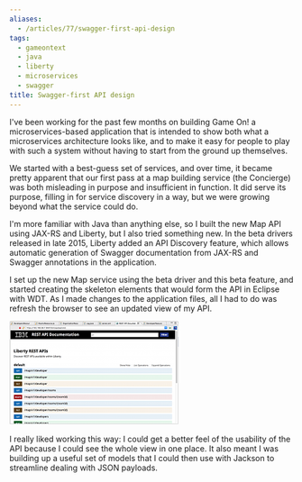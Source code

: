 ```yaml
---
aliases:
  - /articles/77/swagger-first-api-design
tags:
  - gameontext
  - java
  - liberty
  - microservices
  - swagger
title: Swagger-first API design
---
```

<p>I've been working for the past few months on building Game On! a microservices-based application that is intended to show both what a microservices architecture looks like, and to make it easy for people to play with such a system without having to start from the ground up themselves.</p>

<p>We started with a best-guess set of services, and over time, it became pretty apparent that our first pass at a map building service (the Concierge) was both misleading in purpose and insufficient in function. It did serve its purpose, filling in for service discovery in a way, but we were growing beyond what the service could do. </p>
<!--more-->
<p>I'm more familiar with Java than anything else, so I built the new Map <span class="caps">API</span> using <span class="caps">JAX</span>-RS and Liberty, but I also tried something new. In the beta drivers released in late 2015, Liberty added an <span class="caps">API</span> Discovery feature, which allows automatic generation of Swagger documentation from <span class="caps">JAX</span>-RS and Swagger annotations in the application.</p>

<p>I set up the new Map service using the beta driver and this beta feature, and started creating the skeleton elements that would form the <span class="caps">API</span> in Eclipse with <span class="caps">WDT</span>. As I made changes to the application files, all I had to do was refresh the browser to see an updated view of my <span class="caps">API</span>. </p>

<p><img src="/images/11t.png" title="WAS Liberty API Discovery feature" alt="WAS Liberty API Discovery feature" /></p>

<p>I really liked working this way: I could get a better feel of the usability of the <span class="caps">API</span> because I could see the whole view in one place. It also meant I was building up a useful set of models that I could then use with Jackson to streamline dealing with <span class="caps">JSON</span> payloads.</p>
